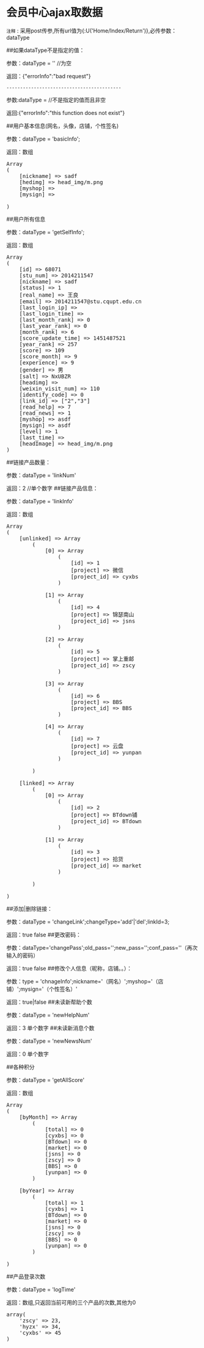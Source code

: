 会员中心ajax取数据
===================

`注释` :
采用post传参,所有url值为{:U('Home/Index/Return')},必传参数：dataType


##如果dataType不是指定的值：
	

参数：dataType = ''    //为空

返回：{"errorInfo":"bad request"}
  
`------------------------------------------`

参数:dataType =  //不是指定的值而且非空

返回:{"errorInfo":"this function does not exist"}

##用户基本信息(网名，头像，店铺，个性签名)
	
参数：dataType = 'basicInfo';

返回：数组
<pre>
Array
(
    [nickname] => sadf  
    [hedimg] => head_img/m.png   
    [myshop] =>     
    [mysign] =>
     
)
</pre>
##用户所有信息

	
参数：dataType = 'getSelfInfo';

返回：数组
<pre>
Array
(
    [id] => 68071
    [stu_num] => 2014211547
    [nickname] => sadf
    [status] => 1
    [real_name] => 王良
    [email] => 2014211547@stu.cqupt.edu.cn
    [last_login_ip] => 
    [last_login_time] => 
    [last_month_rank] => 0
    [last_year_rank] => 0
    [month_rank] => 6
    [score_update_time] => 1451487521
    [year_rank] => 257
    [score] => 109
    [score_month] => 9
    [experience] => 9
    [gender] => 男
    [salt] => NxUBZR
    [headimg] => 
    [weixin_visit_num] => 110
    [identify_code] => 0
    [link_id] => ["2","3"]
    [read_help] => 7
    [read_news] => 1
    [myshop] => asdf
    [mysign] => asdf
    [level] => 1
    [last_time] => 
    [headImage] => head_img/m.png
)
</pre>

##链接产品数量：
	
参数：dataType = 'linkNum'

返回：2     //单个数字
##链接产品信息：
	
参数：dataType = 'linkInfo'

返回：数组
<pre>
Array
(
    [unlinked] => Array
        (
            [0] => Array
                (
                    [id] => 1
                    [project] => 微信
                    [project_id] => cyxbs
                )

            [1] => Array
                (
                    [id] => 4
                    [project] => 锦瑟南山
                    [project_id] => jsns
                )

            [2] => Array
                (
                    [id] => 5
                    [project] => 掌上重邮
                    [project_id] => zscy
                )

            [3] => Array
                (
                    [id] => 6
                    [project] => BBS
                    [project_id] => BBS
                )

            [4] => Array
                (
                    [id] => 7
                    [project] => 云盘
                    [project_id] => yunpan
                )

        )

    [linked] => Array
        (
            [0] => Array
                (
                    [id] => 2
                    [project] => BTdown铺
                    [project_id] => BTdown
                )

            [1] => Array
                (
                    [id] => 3
                    [project] => 拾货
                    [project_id] => market
                )

        )

)
</pre>
##添加|删除链接：
	
参数：dataType = 'changeLink';changeType='add'|'del';linkId=3;

返回：true  false
##更改密码：
	
参数：dataType='changePass';old_pass='';new_pass='';conf_pass=''（再次输入的密码）

返回：true  false
##修改个人信息（昵称，店铺。。）：
	
参数：type = 'chnageInfo';nickname='（网名）';myshop='（店铺）';mysign='（个性签名）'

返回：true|false
##未读新帮助个数
	
参数：dataType = 'newHelpNum'

返回：3  单个数字
##未读新消息个数
	
参数：dataType = 'newNewsNum'

返回：0 单个数字

##各种积分
	
参数：dataType = 'getAllScore'

返回：数组
<pre>
Array
(
    [byMonth] => Array
        (
            [total] => 0
            [cyxbs] => 0
            [BTdown] => 0
            [market] => 0
            [jsns] => 0
            [zscy] => 0
            [BBS] => 0
            [yunpan] => 0
        )

    [byYear] => Array
        (
            [total] => 1
            [cyxbs] => 1
            [BTdown] => 0
            [market] => 0
            [jsns] => 0
            [zscy] => 0
            [BBS] => 0
            [yunpan] => 0
        )

)
</pre>

##产品登录次数
	
参数：dataType = 'logTime'

返回：数组,只返回当前可用的三个产品的次数,其他为0
<pre>
array(
    'zscy' => 23,
    'hyzx' => 34,
    'cyxbs' => 45
)
</pre>
